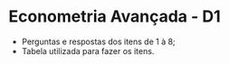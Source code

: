 # Econometria Avançada - D1
* Perguntas e respostas dos itens de 1 à 8;
* Tabela utilizada para fazer os itens.
